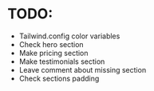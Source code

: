 # TODO:

- Tailwind.config color variables
- Check hero section
- Make pricing section
- Make testimonials section
- Leave comment about missing section
- Check sections padding

